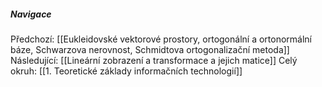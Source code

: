 
##### Navigace
Předchozí:  [[Eukleidovské vektorové prostory, ortogonální a ortonormální báze, Schwarzova nerovnost, Schmidtova ortogonalizační metoda]]
Následující: [[Lineární zobrazení a transformace a jejich matice]]
Celý okruh: [[1. Teoretické základy informačních technologií]]